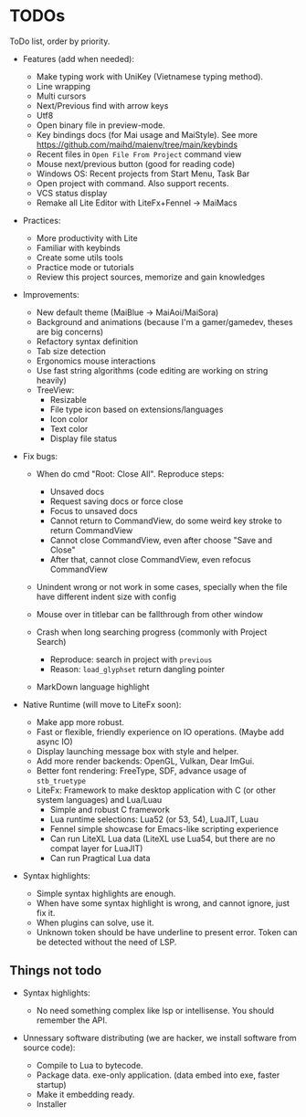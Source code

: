 # TODOs
ToDo list, order by priority.

- Features (add when needed):
    - Make typing work with UniKey (Vietnamese typing method).
    - Line wrapping
    - Multi cursors
    - Next/Previous find with arrow keys
    - Utf8
    - Open binary file in preview-mode.
    - Key bindings docs (for Mai usage and MaiStyle). See more https://github.com/maihd/maienv/tree/main/keybinds
    - Recent files in `Open File From Project` command view
    - Mouse next/previous button (good for reading code)
    - Windows OS: Recent projects from Start Menu, Task Bar
    - Open project with command. Also support recents.
    - VCS status display
    - Remake all Lite Editor with LiteFx+Fennel -> MaiMacs

- Practices:
    - More productivity with Lite
    - Familiar with keybinds
    - Create some utils tools
    - Practice mode or tutorials
    - Review this project sources, memorize and gain knowledges

- Improvements:
    - New default theme (MaiBlue -> MaiAoi/MaiSora)
    - Background and animations (because I'm a gamer/gamedev, theses are big concerns)
    - Refactory syntax definition
    - Tab size detection
    - Ergonomics mouse interactions
    - Use fast string algorithms (code editing are working on string heavily)
    - TreeView:
        - Resizable
        - File type icon based on extensions/languages
        - Icon color
        - Text color
        - Display file status

- Fix bugs:
    - When do cmd "Root: Close All". Reproduce steps:
        - Unsaved docs
        - Request saving docs or force close
        - Focus to unsaved docs
        - Cannot return to CommandView, do some weird key stroke to return CommandView
        - Cannot close CommandView, even after choose "Save and Close"
        - After that, cannot close CommandView, even refocus CommandView

    - Unindent wrong or not work in some cases,
        specially when the file have different indent size with config
    - Mouse over in titlebar can be fallthrough from other window
    - Crash when long searching progress (commonly with Project Search)
        - Reproduce: search in project with `previous`
        - Reason: `load_glyphset` return dangling pointer
    - MarkDown language highlight

- Native Runtime (will move to LiteFx soon):
    - Make app more robust.
    - Fast or flexible, friendly experience on IO operations. (Maybe add async IO)
    - Display launching message box with style and helper.
    - Add more render backends: OpenGL, Vulkan, Dear ImGui.
    - Better font rendering: FreeType, SDF, advance usage of `stb_truetype`
    - LiteFx: Framework to make desktop application with C (or other system languages) and Lua/Luau
        - Simple and robust C framework
        - Lua runtime selections: Lua52 (or 53, 54), LuaJIT, Luau
        - Fennel simple showcase for Emacs-like scripting experience
        - Can run LiteXL Lua data (LiteXL use Lua54, but there are no compat layer for LuaJIT)
        - Can run Pragtical Lua data

- Syntax highlights:
    - Simple syntax highlights are enough.
    - When have some syntax highlight is wrong, and cannot ignore, just fix it.
    - When plugins can solve, use it.
    - Unknown token should be have underline to present error. Token can be detected without the need of LSP.

## Things not todo

- Syntax highlights:
    - No need something complex like lsp or intellisense. You should remember the API.

- Unnessary software distributing (we are hacker, we install software from source code):
    - Compile to Lua to bytecode.
    - Package data. exe-only application. (data embed into exe, faster startup)
    - Make it embedding ready.
    - Installer
